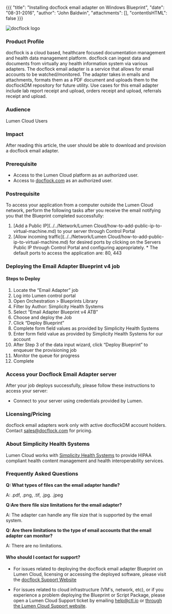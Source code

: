 {{{
  "title": "Installing docflock email adapter on Windows Blueprint",
  "date": "08-31-2016",
  "author": "John Baldwin",
  "attachments": [],
  "contentIsHTML": false
}}}

![docflock logo](../../images/docflock-logo.png)

### Product Profile

docflock is a cloud based, healthcare focused documentation management and health data management platform.  docflock can ingest data and documents from virtually any health information system via various adapters.  The docflock email adapter is a service that allows for email accounts to be watched/monitored.  The adapter takes in emails and attachments, formats them as a PDF document and uploads them to the docflockDM repository for future utility.  Use cases for this email adapter include lab report receipt and upload, orders receipt and upload, referrals receipt and upload.



### Audience
Lumen Cloud Users

### Impact
After reading this article, the user should be able to download and provision a docflock email adapter.


### Prerequisite
- Access to the Lumen Cloud platform as an authorized user.
- Access to [docflock.com](http://docflock.com/) as an authorized user.

### Postrequisite

To access your application from a computer outside the Lumen Cloud network, perform the following tasks after you receive the email notifying you that the Blueprint completed successfully:
  1. [Add a Public IP](../../Network/Lumen Cloud/how-to-add-public-ip-to-virtual-machine.md) to your server through Control Portal
  2. [Allow incoming traffic](../../Network/Lumen Cloud/how-to-add-public-ip-to-virtual-machine.md) for desired ports by clicking on the Servers Public IP through Control Portal and configuring appropriately.
    * The default ports to access the application are: 80, 443

### Deploying the Email Adapter Blueprint v4 job

#### Steps to Deploy
1. Locate the “Email Adapter” job
  1. Log into Lumen control portal
  2. Open Orchestration > Blueprints Library
  3. Filter by Author: Simplicity Health Systems
  4. Select “Email Adapter Blueprint v4 ATB”
2. Choose and deploy the Job
  1. Click “Deploy Blueprint”
3. Complete form field values as provided by Simplicity Health Systems
  1. Enter form field value as provided by Simplicity Health Systems for our account
  2. After Step 3 of the data input wizard, click “Deploy Blueprint” to enqueuer the provisioning job
4. Monitor the queue for progress
5. Complete

### Access your Docflock Email Adapter server
After your job deploys successfully, please follow these instructions to access your server:

* Connect to your server using credentials provided by Lumen.

### Licensing/Pricing
docflock email adapters work only with active docflockDM account holders.  Contact sales@docflock.com for pricing.

### About Simplicity Health Systems
Lumen Cloud works with [Simplicity Health Systems](http://www.docflock.com) to provide HIPAA compliant health content management and health interoperability services.


### Frequently Asked Questions

**Q: What types of files can the email adapter handle?**

A: .pdf, .png, .tif, .jpg. .jpeg

**Q:Are there file size limitations for the email adapter?**

A: The adapter can handle any file size that is supported by the email system.  

**Q: Are there limitations to the type of email accounts that the email adapter can monitor?**

A: There are no limitations.


#### Who should I contact for support?
* For issues related to deploying the docflock email adapter Blueprint on Lumen Cloud, licensing or accessing the deployed software, please visit the [docflock Support Website](http://support.docflock.com)

* For issues related to cloud infrastructure (VM's, network, etc), or if you experience a problem deploying the Blueprint or Script Package, please open a Lumen Cloud Support ticket by emailing [help@ctl.io](mailto:help@ctl.io) or [through the Lumen Cloud Support website](https://t3n.zendesk.com/tickets/new).
